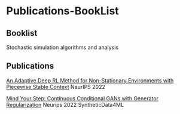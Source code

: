 # Publications-BookList

## Booklist
Stochastic simulation algorithms and analysis

## Publications
[An Adaptive Deep RL Method for Non-Stationary Environments with Piecewise Stable Context](https://neurips.cc/Conferences/2022/ScheduleMultitrack?event=53528) NeurIPS 2022

[Mind Your Step: Continuous Conditional GANs with Generator Regularization](https://openreview.net/forum?id=WtGGkkg0LjD) Neurips 2022 SyntheticData4ML

